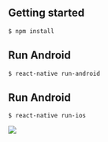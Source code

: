 ## Getting started

`$ npm install`

## Run Android

`$ react-native run-android`

## Run Android

`$ react-native run-ios`

![](preview.gif)
